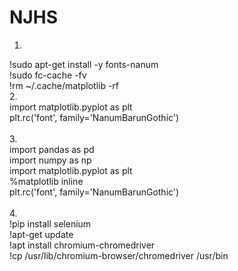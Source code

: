 # NJHS
1. <br>
!sudo apt-get install -y fonts-nanum<br>
!sudo fc-cache -fv<br>
!rm ~/.cache/matplotlib -rf
<br>
2.<br>
import matplotlib.pyplot as plt<br>
plt.rc('font', family='NanumBarunGothic') <br>
<br>
3.<br>
import pandas as pd<br>
import numpy as np<br>
import matplotlib.pyplot as plt<br>
%matplotlib inline<br>
plt.rc('font', family='NanumBarunGothic') <br>
<br>
4.<br>
!pip install selenium<br>
!apt-get update<br>
!apt install chromium-chromedriver<br>
!cp /usr/lib/chromium-browser/chromedriver /usr/bin<br>
